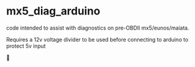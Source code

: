 # mx5_diag_arduino

code intended to assist with diagnostics on pre-OBDII mx5/eunos/maiata.

Requires a 12v voltage divider to be used before connecting to arduino to protect 5v input

:car:
